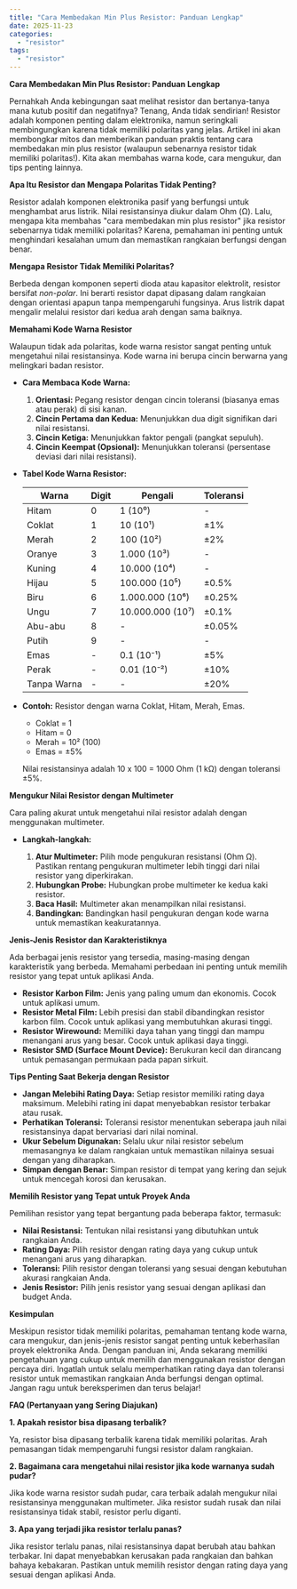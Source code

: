 ```yaml
---
title: "Cara Membedakan Min Plus Resistor: Panduan Lengkap"
date: 2025-11-23
categories: 
  - "resistor"
tags: 
  - "resistor"
---
```


**Cara Membedakan Min Plus Resistor: Panduan Lengkap**

Pernahkah Anda kebingungan saat melihat resistor dan bertanya-tanya mana kutub positif dan negatifnya? Tenang, Anda tidak sendirian! Resistor adalah komponen penting dalam elektronika, namun seringkali membingungkan karena tidak memiliki polaritas yang jelas. Artikel ini akan membongkar mitos dan memberikan panduan praktis tentang cara membedakan min plus resistor (walaupun sebenarnya resistor tidak memiliki polaritas!). Kita akan membahas warna kode, cara mengukur, dan tips penting lainnya.

**Apa Itu Resistor dan Mengapa Polaritas Tidak Penting?**

Resistor adalah komponen elektronika pasif yang berfungsi untuk menghambat arus listrik. Nilai resistansinya diukur dalam Ohm (Ω). Lalu, mengapa kita membahas "cara membedakan min plus resistor" jika resistor sebenarnya tidak memiliki polaritas? Karena, pemahaman ini penting untuk menghindari kesalahan umum dan memastikan rangkaian berfungsi dengan benar.

**Mengapa Resistor Tidak Memiliki Polaritas?**

Berbeda dengan komponen seperti dioda atau kapasitor elektrolit, resistor bersifat _non-polar_. Ini berarti resistor dapat dipasang dalam rangkaian dengan orientasi apapun tanpa mempengaruhi fungsinya. Arus listrik dapat mengalir melalui resistor dari kedua arah dengan sama baiknya.

**Memahami Kode Warna Resistor**

Walaupun tidak ada polaritas, kode warna resistor sangat penting untuk mengetahui nilai resistansinya. Kode warna ini berupa cincin berwarna yang melingkari badan resistor.

- **Cara Membaca Kode Warna:**
    
    1. **Orientasi:** Pegang resistor dengan cincin toleransi (biasanya emas atau perak) di sisi kanan.
    2. **Cincin Pertama dan Kedua:** Menunjukkan dua digit signifikan dari nilai resistansi.
    3. **Cincin Ketiga:** Menunjukkan faktor pengali (pangkat sepuluh).
    4. **Cincin Keempat (Opsional):** Menunjukkan toleransi (persentase deviasi dari nilai resistansi).
- **Tabel Kode Warna Resistor:**
    
    | Warna | Digit | Pengali | Toleransi |
    | --- | --- | --- | --- |
    | Hitam | 0 | 1 (10⁰) | \- |
    | Coklat | 1 | 10 (10¹) | ±1% |
    | Merah | 2 | 100 (10²) | ±2% |
    | Oranye | 3 | 1.000 (10³) | \- |
    | Kuning | 4 | 10.000 (10⁴) | \- |
    | Hijau | 5 | 100.000 (10⁵) | ±0.5% |
    | Biru | 6 | 1.000.000 (10⁶) | ±0.25% |
    | Ungu | 7 | 10.000.000 (10⁷) | ±0.1% |
    | Abu-abu | 8 | \- | ±0.05% |
    | Putih | 9 | \- | \- |
    | Emas | \- | 0.1 (10⁻¹) | ±5% |
    | Perak | \- | 0.01 (10⁻²) | ±10% |
    | Tanpa Warna | \- | \- | ±20% |
    
- **Contoh:** Resistor dengan warna Coklat, Hitam, Merah, Emas.
    
    - Coklat = 1
    - Hitam = 0
    - Merah = 10² (100)
    - Emas = ±5%
    
    Nilai resistansinya adalah 10 x 100 = 1000 Ohm (1 kΩ) dengan toleransi ±5%.
    

**Mengukur Nilai Resistor dengan Multimeter**

Cara paling akurat untuk mengetahui nilai resistor adalah dengan menggunakan multimeter.

- **Langkah-langkah:**
    
    1. **Atur Multimeter:** Pilih mode pengukuran resistansi (Ohm Ω). Pastikan rentang pengukuran multimeter lebih tinggi dari nilai resistor yang diperkirakan.
    2. **Hubungkan Probe:** Hubungkan probe multimeter ke kedua kaki resistor.
    3. **Baca Hasil:** Multimeter akan menampilkan nilai resistansi.
    4. **Bandingkan:** Bandingkan hasil pengukuran dengan kode warna untuk memastikan keakuratannya.

**Jenis-Jenis Resistor dan Karakteristiknya**

Ada berbagai jenis resistor yang tersedia, masing-masing dengan karakteristik yang berbeda. Memahami perbedaan ini penting untuk memilih resistor yang tepat untuk aplikasi Anda.

- **Resistor Karbon Film:** Jenis yang paling umum dan ekonomis. Cocok untuk aplikasi umum.
- **Resistor Metal Film:** Lebih presisi dan stabil dibandingkan resistor karbon film. Cocok untuk aplikasi yang membutuhkan akurasi tinggi.
- **Resistor Wirewound:** Memiliki daya tahan yang tinggi dan mampu menangani arus yang besar. Cocok untuk aplikasi daya tinggi.
- **Resistor SMD (Surface Mount Device):** Berukuran kecil dan dirancang untuk pemasangan permukaan pada papan sirkuit.

**Tips Penting Saat Bekerja dengan Resistor**

- **Jangan Melebihi Rating Daya:** Setiap resistor memiliki rating daya maksimum. Melebihi rating ini dapat menyebabkan resistor terbakar atau rusak.
- **Perhatikan Toleransi:** Toleransi resistor menentukan seberapa jauh nilai resistansinya dapat bervariasi dari nilai nominal.
- **Ukur Sebelum Digunakan:** Selalu ukur nilai resistor sebelum memasangnya ke dalam rangkaian untuk memastikan nilainya sesuai dengan yang diharapkan.
- **Simpan dengan Benar:** Simpan resistor di tempat yang kering dan sejuk untuk mencegah korosi dan kerusakan.

**Memilih Resistor yang Tepat untuk Proyek Anda**

Pemilihan resistor yang tepat bergantung pada beberapa faktor, termasuk:

- **Nilai Resistansi:** Tentukan nilai resistansi yang dibutuhkan untuk rangkaian Anda.
- **Rating Daya:** Pilih resistor dengan rating daya yang cukup untuk menangani arus yang diharapkan.
- **Toleransi:** Pilih resistor dengan toleransi yang sesuai dengan kebutuhan akurasi rangkaian Anda.
- **Jenis Resistor:** Pilih jenis resistor yang sesuai dengan aplikasi dan budget Anda.

**Kesimpulan**

Meskipun resistor tidak memiliki polaritas, pemahaman tentang kode warna, cara mengukur, dan jenis-jenis resistor sangat penting untuk keberhasilan proyek elektronika Anda. Dengan panduan ini, Anda sekarang memiliki pengetahuan yang cukup untuk memilih dan menggunakan resistor dengan percaya diri. Ingatlah untuk selalu memperhatikan rating daya dan toleransi resistor untuk memastikan rangkaian Anda berfungsi dengan optimal. Jangan ragu untuk bereksperimen dan terus belajar!

**FAQ (Pertanyaan yang Sering Diajukan)**

**1\. Apakah resistor bisa dipasang terbalik?**

Ya, resistor bisa dipasang terbalik karena tidak memiliki polaritas. Arah pemasangan tidak mempengaruhi fungsi resistor dalam rangkaian.

**2\. Bagaimana cara mengetahui nilai resistor jika kode warnanya sudah pudar?**

Jika kode warna resistor sudah pudar, cara terbaik adalah mengukur nilai resistansinya menggunakan multimeter. Jika resistor sudah rusak dan nilai resistansinya tidak stabil, resistor perlu diganti.

**3\. Apa yang terjadi jika resistor terlalu panas?**

Jika resistor terlalu panas, nilai resistansinya dapat berubah atau bahkan terbakar. Ini dapat menyebabkan kerusakan pada rangkaian dan bahkan bahaya kebakaran. Pastikan untuk memilih resistor dengan rating daya yang sesuai dengan aplikasi Anda.
